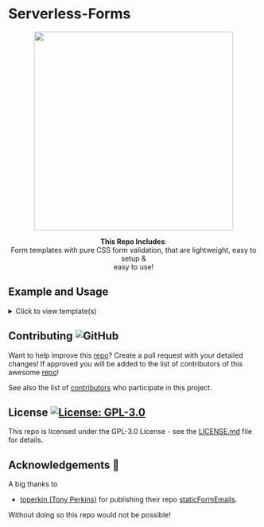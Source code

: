 # Serverless-Forms
<div align="center">
  
<img height="400" src="https://i.imgur.com/X8NzUGK.png"></img>  

<b>This Repo Includes</b>:<br>Form templates with pure CSS form validation, that are lightweight, easy to setup & <br>
  easy to use!
</div>

## Example and Usage

<details>
  <summary>Click to view template(s)</summary>
  
### Templates  
  <br>
  
- **Contact Form Template**  
  [Source](https://github.com/MarketingPipeline/Serverless-Forms/tree/main/Contact-Form),
  [Demo](https://MarketingPipeline.github.io/Serverless-Forms/Contact-Form/),
   [How to Setup](https://github.com/MarketingPipeline/Serverless-Forms/blob/main/guides/contact-form.md)
    

 
 
  
  
  

<details>
  <summary>Click to view photo preview</summary>
  <br>
<img src="https://i.imgur.com/f24lES2.png"></img>
</details>



----

- **Newsletter Template 1**  
  [Source](https://github.com/MarketingPipeline/Serverless-Forms/tree/main/Newsletter),
  [Demo](https://MarketingPipeline.github.io/Serverless-Forms/Newsletter/),
   [How to Setup](https://github.com/MarketingPipeline/Serverless-Forms/blob/main/guides/newsletter-1.md)
    



<details>
   <summary>Click to view photo preview</summary>
  <br>
<img src="https://i.imgur.com/2fWdbUQ.png"></img>
</details>


----


- **Newsletter Template 2**  
  [Source](https://github.com/MarketingPipeline/Serverless-Forms/tree/main/Newsletter-2),
  [Demo](https://MarketingPipeline.github.io/Serverless-Forms/Newsletter-2/),
   [How to Setup](https://github.com/MarketingPipeline/Serverless-Forms/blob/main/guides/newsletter-2.md)
    



<details>
  <summary>Click to view photo preview</summary>
  <br>
<img src="https://i.imgur.com/tSXRDtt.png"></img>
</details>


  
----


- **Guestbook** (includes a server-less based database) 

  [Source](https://github.com/MarketingPipeline/Serverless-Guestbook),
  [Demo](https://MarketingPipelineeline.github.io/Serverless-Guestbook),
   [How to Setup](https://github.com/MarketingPipeline/Serverless-Guestbook/blob/main/HOW_TO_SETUP.md)
    



<details>
  <summary>Click to view photo preview</summary>
  <br>
<img src="https://i.imgur.com/tSXRDtt.png"></img>
</details>


  
----


  
</details>



## Contributing ![GitHub](https://img.shields.io/github/contributors/MarketingPipeline/Serverless-Forms)

Want to help improve this [repo](https://github.com/MarketingPipeline/Serverless-Forms/)? Create a pull request with your detailed changes! If approved you will be added to the list of contributors of this awesome [repo](https://github.com/MarketingPipeline/Serverless-Forms/)!

See also the list of
[contributors](https://github.com/MarketingPipeline/Serverless-Forms/graphs/contributors) who
participate in this project.

## License <a href="https://github.com/MarketingPipeline/Serverless-Forms/blob/main/LICENSE"> <img alt="License: GPL-3.0" src="https://img.shields.io/github/license/MarketingPipeline/Serverless-Forms"></img></a>


This repo is licensed under the GPL-3.0 License - see the
[LICENSE.md](https://github.com/MarketingPipeline/Serverless-Forms/blob/main/LICENSE) file for
details.

## Acknowledgements 💙

A big thanks to 

- [toperkin (Tony Perkins)](https://github.com/toperkin/) for publishing their repo [staticFormEmails](https://github.com/toperkin/staticFormEmails).

 Without doing so this repo would not be possible!

